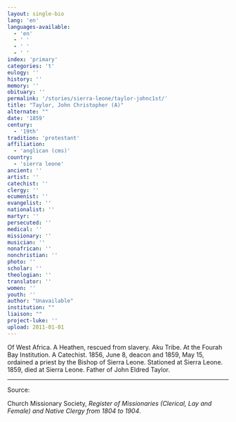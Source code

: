 ```yaml
---
layout: single-bio
lang: 'en'
languages-available:
  - 'en'
  - ' '
  - ' '
  - ' '
index: 'primary'
categories: 't'
eulogy: ''
history: ''
memory: ''
obituary: ''
permalink: '/stories/sierra-leone/taylor-johnc1st/'
title: "Taylor, John Christopher (A)"
alternate: ""
date: '1859'
century:
  - '19th'
tradition: 'protestant'
affiliation:
  - 'anglican (cms)'
country:
  - 'sierra leone'
ancient: ''
artist: ''
catechist: ''
clergy: ''
ecumenist: ''
evangelist: ''
nationalist: ''
martyr: ''
persecuted: ''
medical: ''
missionary: ''
musician: ''
nonafrican: ''
nonchristian: ''
photo: ''
scholar: ''
theologian: ''
translator: ''
women: ''
youth: ''
author: "Unavailable"
institution: ""
liaison: ""
project-luke: ''
upload: 2011-01-01
---
```




Of West Africa.  A Heathen, rescued from slavery.  Aku Tribe.  At the Fourah Bay Institution.  A Catechist.  1856, June 8, deacon and 1859, May 15, ordained a priest by the Bishop of Sierra Leone. Stationed at Sierra Leone.  1859, died at Sierra Leone.  Father of John Eldred Taylor.

---

Source:

Church Missionary Society, *Register of Missionaries (Clerical, Lay and Female) and Native Clergy from 1804 to 1904*.